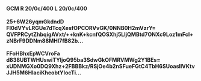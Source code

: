 #### GCM R 20/0c/400 L 20/0c/400
**25+6W26yqmGkdndD**<br/>**Fl0dVYvLRGUe7dTcqXesfOPCORVvGK/0NNB0H2mVzrY=**<br/>**QVFPRCytZhbqigAVxt/++knK+kcnfQOSXhj5LljQMBtd7ONXc9Loz1mFcl+zNBrF9DDNm88MHl7fB82b...**<br/><br/>
**FFoHBhxEpWCVroFa**<br/>**d838UBTWHUswiTYljoQ95ba3SdwGkOFMRVMWg2Y1BEs=**<br/>**xUDNMGXo0DQ9Xhz+2FBBBkz/RSjOe4b2nSFueFGtC4TbH6SUoasllVKtvJJH5M6HIaciKheobtYIocTi...**